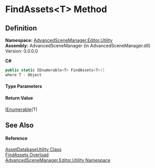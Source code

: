 # FindAssets&lt;T&gt; Method




## Definition
**Namespace:** <a href="N_AdvancedSceneManager_Editor_Utility.md">AdvancedSceneManager.Editor.Utility</a>  
**Assembly:** AdvancedSceneManager (in AdvancedSceneManager.dll) Version: 0.0.0.0

**C#**
``` C#
public static IEnumerable<T> FindAssets<T>()
where T : Object

```



#### Type Parameters
<dl><dt /><dd /></dl>

#### Return Value
<a href="https://learn.microsoft.com/dotnet/api/system.collections.generic.ienumerable-1" target="_blank" rel="noopener noreferrer">IEnumerable</a>(T)

## See Also


#### Reference
<a href="T_AdvancedSceneManager_Editor_Utility_AssetDatabaseUtility.md">AssetDatabaseUtility Class</a>  
<a href="Overload_AdvancedSceneManager_Editor_Utility_AssetDatabaseUtility_FindAssets.md">FindAssets Overload</a>  
<a href="N_AdvancedSceneManager_Editor_Utility.md">AdvancedSceneManager.Editor.Utility Namespace</a>  
